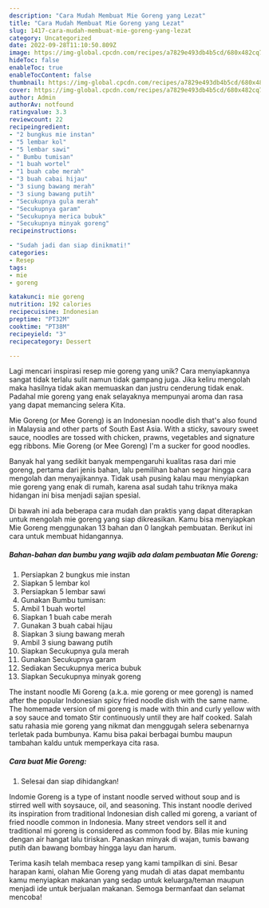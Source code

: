 ```yaml
---
description: "Cara Mudah Membuat Mie Goreng yang Lezat"
title: "Cara Mudah Membuat Mie Goreng yang Lezat"
slug: 1417-cara-mudah-membuat-mie-goreng-yang-lezat
category: Uncategorized
date: 2022-09-28T11:10:50.809Z
image: https://img-global.cpcdn.com/recipes/a7829e493db4b5cd/680x482cq70/mie-goreng-foto-resep-utama.jpg
hideToc: false
enableToc: true
enableTocContent: false
thumbnail: https://img-global.cpcdn.com/recipes/a7829e493db4b5cd/680x482cq70/mie-goreng-foto-resep-utama.jpg
cover: https://img-global.cpcdn.com/recipes/a7829e493db4b5cd/680x482cq70/mie-goreng-foto-resep-utama.jpg
author: Admin
authorAv: notfound
ratingvalue: 3.3
reviewcount: 22
recipeingredient:
- "2 bungkus mie instan"
- "5 lembar kol"
- "5 lembar sawi"
- " Bumbu tumisan"
- "1 buah wortel"
- "1 buah cabe merah"
- "3 buah cabai hijau"
- "3 siung bawang merah"
- "3 siung bawang putih"
- "Secukupnya gula merah"
- "Secukupnya garam"
- "Secukupnya merica bubuk"
- "Secukupnya minyak goreng"
recipeinstructions:

- "Sudah jadi dan siap dinikmati!"
categories:
- Resep
tags:
- mie
- goreng

katakunci: mie goreng 
nutrition: 192 calories
recipecuisine: Indonesian
preptime: "PT32M"
cooktime: "PT38M"
recipeyield: "3"
recipecategory: Dessert

---
```





Lagi mencari inspirasi resep mie goreng yang unik? Cara menyiapkannya sangat tidak terlalu sulit namun tidak gampang juga. Jika keliru mengolah maka hasilnya tidak akan memuaskan dan justru cenderung tidak enak. Padahal mie goreng yang enak selayaknya mempunyai aroma dan rasa yang dapat memancing selera Kita.





Mie Goreng (or Mee Goreng) is an Indonesian noodle dish that&#39;s also found in Malaysia and other parts of South East Asia. With a sticky, savoury sweet sauce, noodles are tossed with chicken, prawns, vegetables and signature egg ribbons. Mie Goreng (or Mee Goreng) I&#39;m a sucker for good noodles.

Banyak hal yang sedikit banyak mempengaruhi kualitas rasa dari mie goreng, pertama dari jenis bahan, lalu pemilihan bahan segar hingga cara mengolah dan menyajikannya. Tidak usah pusing kalau mau menyiapkan mie goreng yang enak di rumah, karena asal sudah tahu triknya maka hidangan ini bisa menjadi sajian spesial.






Di bawah ini ada beberapa cara mudah dan praktis yang dapat diterapkan untuk mengolah mie goreng yang siap dikreasikan. Kamu bisa menyiapkan Mie Goreng menggunakan 13 bahan dan 0 langkah pembuatan. Berikut ini cara untuk membuat hidangannya.

<!--inarticleads1-->

##### Bahan-bahan dan bumbu yang wajib ada dalam pembuatan Mie Goreng:

1. Persiapkan 2 bungkus mie instan
1. Siapkan 5 lembar kol
1. Persiapkan 5 lembar sawi
1. Gunakan  Bumbu tumisan:
1. Ambil 1 buah wortel
1. Siapkan 1 buah cabe merah
1. Gunakan 3 buah cabai hijau
1. Siapkan 3 siung bawang merah
1. Ambil 3 siung bawang putih
1. Siapkan Secukupnya gula merah
1. Gunakan Secukupnya garam
1. Sediakan Secukupnya merica bubuk
1. Siapkan Secukupnya minyak goreng


The instant noodle Mi Goreng (a.k.a. mie goreng or mee goreng) is named after the popular Indonesian spicy fried noodle dish with the same name. The homemade version of mi goreng is made with thin and curly yellow with a soy sauce and tomato Stir continuously until they are half cooked. Salah satu rahasia mie goreng yang nikmat dan menggugah selera sebenarnya terletak pada bumbunya. Kamu bisa pakai berbagai bumbu maupun tambahan kaldu untuk memperkaya cita rasa. 

<!--inarticleads2-->

##### Cara buat Mie Goreng:


1. Selesai dan siap dihidangkan!

Indomie Goreng is a type of instant noodle served without soup and is stirred well with soysauce, oil, and seasoning. This instant noodle derived its inspiration from traditional Indonesian dish called mi goreng, a variant of fried noodle common in Indonesia. Many street vendors sell it and traditional mi goreng is considered as common food by. Bilas mie kuning dengan air hangat lalu tiriskan. Panaskan minyak di wajan, tumis bawang putih dan bawang bombay hingga layu dan harum. 

Terima kasih telah membaca resep yang kami tampilkan di sini. Besar harapan kami, olahan Mie Goreng yang mudah di atas dapat membantu kamu menyiapkan makanan yang sedap untuk keluarga/teman maupun menjadi ide untuk berjualan makanan. Semoga bermanfaat dan selamat mencoba!
